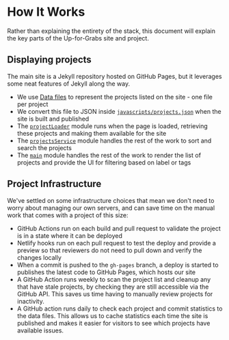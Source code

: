 # How It Works

Rather than explaining the entirety of the stack, this document will explain
the key parts of the Up-for-Grabs site and project.

## Displaying projects

The main site is a Jekyll repository hosted on GitHub Pages, but it leverages
some neat features of Jekyll along the way.

- We use [Data files](https://jekyllrb.com/docs/datafiles/) to represent the
  projects listed on the site - one file per project
- We convert this file to JSON inside [`javascripts/projects.json`](../javascripts/projects.json)
  when the site is built and published
- The [`projectLoader`](../javascripts/projectLoader.js) module runs when the
  page is loaded, retrieving these projects and making them available for the
  site
- The [`projectsService`](../javascripts/projectsService.js) module handles
  the rest of the work to sort and search the projects
- The [`main`](../javascripts/main.js) module handles the rest of the work to
  render the list of projects and provide the UI for filtering based on label
  or tags

## Project Infrastructure

We've settled on some infrastructure choices that mean we don't need to worry
about managing our own servers, and can save time on the manual work that comes
with a project of this size:

- GitHub Actions run on each build and pull request to validate the project is
  in a state where it can be deployed
- Netlify hooks run on each pull request to test the deploy and provide a
  preview so that reviewers do not need to pull down and verify the changes
  locally
- When a commit is pushed to the `gh-pages` branch, a deploy is started to
  publishes the latest code to GitHub Pages, which hosts our site
- A GitHub Action runs weekly to scan the project list and cleanup any that have
  stale projects, by checking they are still accessible via the GitHub API. This
  saves us time having to manually review projects for inactivity.
- A GitHub action runs daily to check each project and commit statistics to the
  data files. This allows us to cache statistics each time the site is published
  and makes it easier for visitors to see which projects have available issues.
